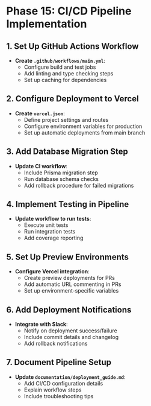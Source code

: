 # Phase 15: CI/CD Pipeline Implementation

## 1. Set Up GitHub Actions Workflow
- **Create `.github/workflows/main.yml`**:
  - Configure build and test jobs
  - Add linting and type checking steps
  - Set up caching for dependencies

## 2. Configure Deployment to Vercel
- **Create `vercel.json`**:
  - Define project settings and routes
  - Configure environment variables for production
  - Set up automatic deployments from main branch

## 3. Add Database Migration Step
- **Update CI workflow**:
  - Include Prisma migration step
  - Run database schema checks
  - Add rollback procedure for failed migrations

## 4. Implement Testing in Pipeline
- **Update workflow to run tests**:
  - Execute unit tests
  - Run integration tests
  - Add coverage reporting

## 5. Set Up Preview Environments
- **Configure Vercel integration**:
  - Create preview deployments for PRs
  - Add automatic URL commenting in PRs
  - Set up environment-specific variables

## 6. Add Deployment Notifications
- **Integrate with Slack**:
  - Notify on deployment success/failure
  - Include commit details and changelog
  - Add rollback notifications

## 7. Document Pipeline Setup
- **Update `documentation/deployment_guide.md`**:
  - Add CI/CD configuration details
  - Explain workflow steps
  - Include troubleshooting tips